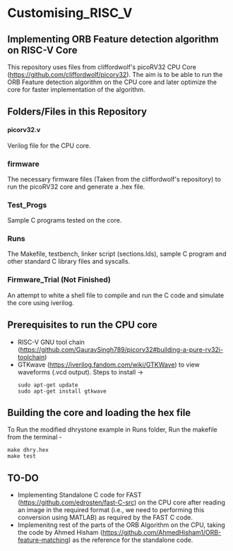 # Customising_RISC_V
## Implementing ORB Feature detection algorithm on RISC-V Core
This repository uses files from cliffordwolf's picoRV32 CPU Core (https://github.com/cliffordwolf/picorv32).
The aim is to be able to run the ORB Feature detection algorithm on the CPU core and later optimize the core for faster implementation of the algorithm.

## Folders/Files in this Repository
#### picorv32.v
Verilog file for the CPU core.

### firmware
The necessary firmware files (Taken from the cliffordwolf's repository) to run the picoRV32 core and generate a .hex file.

### Test_Progs
Sample C programs tested on the core.

### Runs
The Makefile, testbench, linker script (sections.lds), sample C program and other standard C library files and syscalls. 

### Firmware_Trial (Not Finished)
An attempt to white a shell file to compile and run the C code and simulate the core using iverilog.

## Prerequisites to run the CPU core
* RISC-V GNU tool chain (https://github.com/GauravSingh789/picorv32#building-a-pure-rv32i-toolchain)
* GTKwave (https://iverilog.fandom.com/wiki/GTKWave) to view waveforms (.vcd output). 
  Steps to install -> 
  ```
  sudo apt-get update
  sudo apt-get install gtkwave
  ```
## Building the core and loading the hex file 
To Run the modified dhrystone example in Runs folder, Run the makefile from the terminal - 
  ```
  make dhry.hex
  make test
  ```
  
## TO-DO
 * Implementing Standalone C code for FAST (https://github.com/edrosten/fast-C-src) on the CPU core after reading an image in the required format (i.e., we need to performing this conversion using MATLAB) as required by the FAST C code.
 * Implemenitng rest of the parts of the ORB Algorithm on the CPU, taking the code by Ahmed Hisham (https://github.com/AhmedHisham1/ORB-feature-matching) as the reference for the standalone code.
  
  
